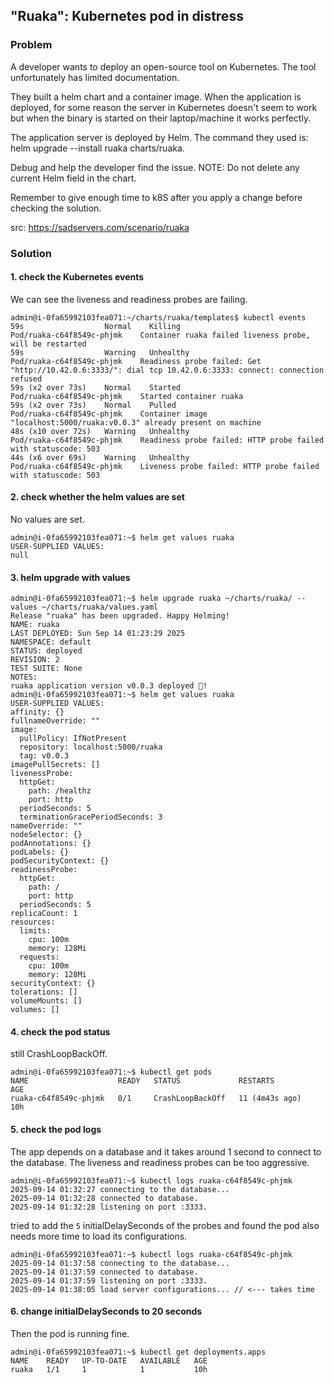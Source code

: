## "Ruaka": Kubernetes pod in distress

### Problem

A developer wants to deploy an open-source tool on Kubernetes. The tool unfortunately has limited documentation.

They built a helm chart and a container image. When the application is deployed, for some reason the server in Kubernetes doesn't seem to work but when the binary is started on their laptop/machine it works perfectly.

The application server is deployed by Helm. The command they used is: helm upgrade --install ruaka charts/ruaka.

Debug and help the developer find the issue. NOTE: Do not delete any current Helm field in the chart.

Remember to give enough time to k8S after you apply a change before checking the solution.

src: https://sadservers.com/scenario/ruaka

### Solution

#### 1. check the Kubernetes events

We can see the liveness and readiness probes are failing.

```
admin@i-0fa65992103fea071:~/charts/ruaka/templates$ kubectl events
59s                  Normal    Killing                          Pod/ruaka-c64f8549c-phjmk    Container ruaka failed liveness probe, will be restarted
59s                  Warning   Unhealthy                        Pod/ruaka-c64f8549c-phjmk    Readiness probe failed: Get "http://10.42.0.6:3333/": dial tcp 10.42.0.6:3333: connect: connection refused
59s (x2 over 73s)    Normal    Started                          Pod/ruaka-c64f8549c-phjmk    Started container ruaka
59s (x2 over 73s)    Normal    Pulled                           Pod/ruaka-c64f8549c-phjmk    Container image "localhost:5000/ruaka:v0.0.3" already present on machine
48s (x10 over 72s)   Warning   Unhealthy                        Pod/ruaka-c64f8549c-phjmk    Readiness probe failed: HTTP probe failed with statuscode: 503
44s (x6 over 69s)    Warning   Unhealthy                        Pod/ruaka-c64f8549c-phjmk    Liveness probe failed: HTTP probe failed with statuscode: 503
```

#### 2. check whether the helm values are set

No values are set.

```
admin@i-0fa65992103fea071:~$ helm get values ruaka 
USER-SUPPLIED VALUES:
null
```

#### 3. helm upgrade with values

```
admin@i-0fa65992103fea071:~$ helm upgrade ruaka ~/charts/ruaka/ --values ~/charts/ruaka/values.yaml 
Release "ruaka" has been upgraded. Happy Helming!
NAME: ruaka
LAST DEPLOYED: Sun Sep 14 01:23:29 2025
NAMESPACE: default
STATUS: deployed
REVISION: 2
TEST SUITE: None
NOTES:
ruaka application version v0.0.3 deployed 🚀!
admin@i-0fa65992103fea071:~$ helm get values ruaka 
USER-SUPPLIED VALUES:
affinity: {}
fullnameOverride: ""
image:
  pullPolicy: IfNotPresent
  repository: localhost:5000/ruaka
  tag: v0.0.3
imagePullSecrets: []
livenessProbe:
  httpGet:
    path: /healthz
    port: http
  periodSeconds: 5
  terminationGracePeriodSeconds: 3
nameOverride: ""
nodeSelector: {}
podAnnotations: {}
podLabels: {}
podSecurityContext: {}
readinessProbe:
  httpGet:
    path: /
    port: http
  periodSeconds: 5
replicaCount: 1
resources:
  limits:
    cpu: 100m
    memory: 128Mi
  requests:
    cpu: 100m
    memory: 128Mi
securityContext: {}
tolerations: []
volumeMounts: []
volumes: []
```

#### 4. check the pod status

still CrashLoopBackOff.

```
admin@i-0fa65992103fea071:~$ kubectl get pods
NAME                    READY   STATUS             RESTARTS         AGE
ruaka-c64f8549c-phjmk   0/1     CrashLoopBackOff   11 (4m43s ago)   10h
```

#### 5. check the pod logs

The app depends on a database and it takes around 1 second to connect to the database. The liveness and readiness probes can be too aggressive.

```
admin@i-0fa65992103fea071:~$ kubectl logs ruaka-c64f8549c-phjmk
2025-09-14 01:32:27 connecting to the database...
2025-09-14 01:32:28 connected to database.
2025-09-14 01:32:28 listening on port :3333.
```

tried to add the `5` initialDelaySeconds of the probes and found the pod also needs more time to load its configurations.

```
admin@i-0fa65992103fea071:~$ kubectl logs ruaka-c64f8549c-phjmk
2025-09-14 01:37:58 connecting to the database...
2025-09-14 01:37:59 connected to database.
2025-09-14 01:37:59 listening on port :3333.
2025-09-14 01:38:05 load server configurations... // <--- takes time
```

#### 6. change initialDelaySeconds to 20 seconds

Then the pod is running fine.

```
admin@i-0fa65992103fea071:~$ kubectl get deployments.apps 
NAME    READY   UP-TO-DATE   AVAILABLE   AGE
ruaka   1/1     1            1           10h
```
